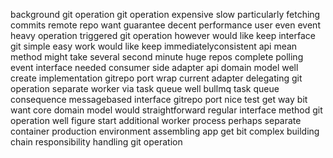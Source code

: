 background git operation git operation expensive slow particularly fetching commits remote repo want guarantee decent performance user even event heavy operation triggered git operation however would like keep interface git simple easy work would like keep immediatelyconsistent api mean method might take several second minute huge repos complete polling event interface needed consumer side adapter api domain model well create implementation gitrepo port wrap current adapter delegating git operation separate worker via task queue well bullmq task queue consequence messagebased interface gitrepo port nice test get way bit want core domain model would straightforward regular interface method git operation well figure start additional worker process perhaps separate container production environment assembling app get bit complex building chain responsibility handling git operation